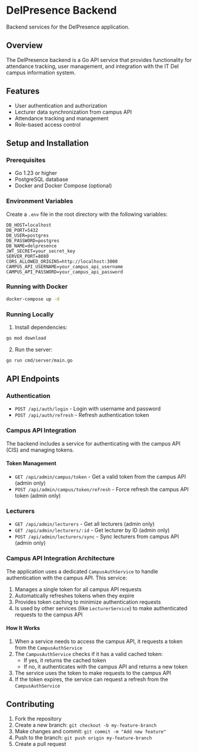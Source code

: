 # DelPresence Backend

Backend services for the DelPresence application.

## Overview

The DelPresence backend is a Go API service that provides functionality for attendance tracking, user management, and integration with the IT Del campus information system.

## Features

- User authentication and authorization
- Lecturer data synchronization from campus API
- Attendance tracking and management
- Role-based access control

## Setup and Installation

### Prerequisites

- Go 1.23 or higher
- PostgreSQL database
- Docker and Docker Compose (optional)

### Environment Variables

Create a `.env` file in the root directory with the following variables:

```
DB_HOST=localhost
DB_PORT=5432
DB_USER=postgres
DB_PASSWORD=postgres
DB_NAME=delpresence
JWT_SECRET=your_secret_key
SERVER_PORT=8080
CORS_ALLOWED_ORIGINS=http://localhost:3000
CAMPUS_API_USERNAME=your_campus_api_username
CAMPUS_API_PASSWORD=your_campus_api_password
```

### Running with Docker

```bash
docker-compose up -d
```

### Running Locally

1. Install dependencies:
```bash
go mod download
```

2. Run the server:
```bash
go run cmd/server/main.go
```

## API Endpoints

### Authentication

- `POST /api/auth/login` - Login with username and password
- `POST /api/auth/refresh` - Refresh authentication token

### Campus API Integration

The backend includes a service for authenticating with the campus API (CIS) and managing tokens.

#### Token Management

- `GET /api/admin/campus/token` - Get a valid token from the campus API (admin only)
- `POST /api/admin/campus/token/refresh` - Force refresh the campus API token (admin only)

### Lecturers

- `GET /api/admin/lecturers` - Get all lecturers (admin only)
- `GET /api/admin/lecturers/:id` - Get lecturer by ID (admin only)
- `POST /api/admin/lecturers/sync` - Sync lecturers from campus API (admin only)

### Campus API Integration Architecture

The application uses a dedicated `CampusAuthService` to handle authentication with the campus API. This service:

1. Manages a single token for all campus API requests
2. Automatically refreshes tokens when they expire
3. Provides token caching to minimize authentication requests
4. Is used by other services (like `LecturerService`) to make authenticated requests to the campus API

#### How It Works

1. When a service needs to access the campus API, it requests a token from the `CampusAuthService`
2. The `CampusAuthService` checks if it has a valid cached token:
   - If yes, it returns the cached token
   - If no, it authenticates with the campus API and returns a new token
3. The service uses the token to make requests to the campus API
4. If the token expires, the service can request a refresh from the `CampusAuthService`

## Contributing

1. Fork the repository
2. Create a new branch: `git checkout -b my-feature-branch`
3. Make changes and commit: `git commit -m "Add new feature"`
4. Push to the branch: `git push origin my-feature-branch`
5. Create a pull request 